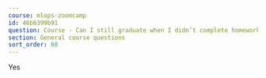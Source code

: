 ```yaml
---
course: mlops-zoomcamp
id: 46b6399b91
question: Course - Can I still graduate when I didn’t complete homework for week x?
section: General course questions
sort_order: 60
---
```


Yes


